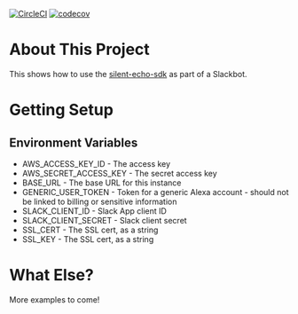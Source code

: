 [![CircleCI](https://circleci.com/gh/bespoken/silent-echo-bot.svg?style=svg)](https://circleci.com/gh/bespoken/silent-echo-bot)
[![codecov](https://codecov.io/gh/bespoken/silent-echo-bot/branch/master/graph/badge.svg)](https://codecov.io/gh/bespoken/silent-echo-bot)

# About This Project
This shows how to use the [silent-echo-sdk](https://github.com/bespoken/silent-echo-sdk) as part of a Slackbot.

# Getting Setup
## Environment Variables
* AWS_ACCESS_KEY_ID - The access key
* AWS_SECRET_ACCESS_KEY - The secret access key
* BASE_URL - The base URL for this instance
* GENERIC_USER_TOKEN - Token for a generic Alexa account - should not be linked to billing or sensitive information
* SLACK_CLIENT_ID - Slack App client ID
* SLACK_CLIENT_SECRET - Slack client secret
* SSL_CERT - The SSL cert, as a string
* SSL_KEY - The SSL cert, as a string

# What Else?
More examples to come!

